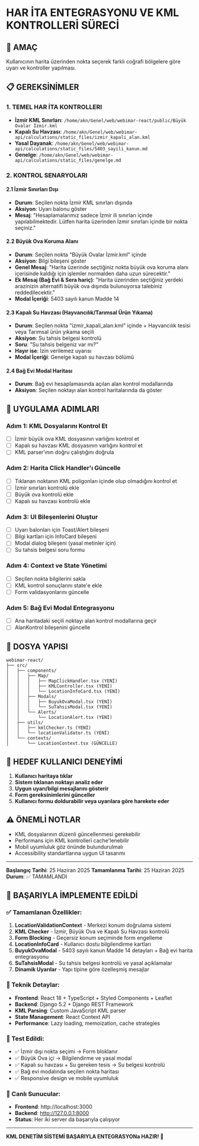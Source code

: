 # HAR İTA ENTEGRASYONU VE KML KONTROLLERİ SÜRECİ

## 🎯 AMAÇ
Kullanıcının harita üzerinden nokta seçerek farklı coğrafi bölgelere göre uyarı ve kontroller yapılması.

## 📋 GEREKSİNİMLER

### 1. TEMEL HAR İTA KONTROLLERI
- **İzmir KML Sınırları**: `/home/akn/Genel/web/webimar-react/public/Büyük Ovalar İzmir.kml`
- **Kapalı Su Havzası**: `/home/akn/Genel/web/webimar-api/calculations/static_files/izmir_kapali_alan.kml`
- **Yasal Dayanak**: `/home/akn/Genel/web/webimar-api/calculations/static_files/5403_sayili_kanun.md`
- **Genelge**: `/home/akn/Genel/web/webimar-api/calculations/static_files/genelge.md`

### 2. KONTROL SENARYOLARI

#### 2.1 İzmir Sınırları Dışı
- **Durum**: Seçilen nokta İzmir KML sınırları dışında
- **Aksiyon**: Uyarı balonu göster
- **Mesaj**: "Hesaplamalarımız sadece İzmir ili sınırları içinde yapılabilmektedir. Lütfen harita üzerinden İzmir sınırları içinde bir nokta seçiniz."

#### 2.2 Büyük Ova Koruma Alanı
- **Durum**: Seçilen nokta "Büyük Ovalar İzmir.kml" içinde
- **Aksiyon**: Bilgi bileşeni göster
- **Genel Mesaj**: "Harita üzerinde seçtiğiniz nokta büyük ova koruma alanı içerisinde kaldığı için işlemler normalden daha uzun sürecektir."
- **Ek Mesaj (Bağ Evi & Sera hariç)**: "Harita üzerinden seçtiğiniz yerdeki arazinizin alternatifi büyük ova dışında bulunuyorsa talebiniz reddedilecektir."
- **Modal İçeriği**: 5403 sayılı kanun Madde 14

#### 2.3 Kapalı Su Havzası (Hayvancılık/Tarımsal Ürün Yıkama)
- **Durum**: Seçilen nokta "izmir_kapali_alan.kml" içinde + Hayvancılık tesisi veya Tarımsal ürün yıkama seçili
- **Aksiyon**: Su tahsis belgesi kontrolü
- **Soru**: "Su tahsis belgeniz var mı?"
- **Hayır ise**: İzin verilemez uyarısı
- **Modal İçeriği**: Genelge kapalı su havzası bölümü

#### 2.4 Bağ Evi Modal Haritası
- **Durum**: Bağ evi hesaplamasında açılan alan kontrol modallarında
- **Aksiyon**: Seçilen noktayı alan kontrol haritalarında da göster

## 🔧 UYGULAMA ADIMLARI

### Adım 1: KML Dosyalarını Kontrol Et
- [ ] İzmir büyük ova KML dosyasının varlığını kontrol et
- [ ] Kapalı su havzası KML dosyasının varlığını kontrol et
- [ ] KML parser'ının doğru çalıştığını doğrula

### Adım 2: Harita Click Handler'ı Güncelle
- [ ] Tıklanan noktanın KML poligonları içinde olup olmadığını kontrol et
- [ ] İzmir sınırları kontrolü ekle
- [ ] Büyük ova kontrolü ekle
- [ ] Kapalı su havzası kontrolü ekle

### Adım 3: UI Bileşenlerini Oluştur
- [ ] Uyarı balonları için Toast/Alert bileşeni
- [ ] Bilgi kartları için InfoCard bileşeni
- [ ] Modal dialog bileşeni (yasal metinler için)
- [ ] Su tahsis belgesi soru formu

### Adım 4: Context ve State Yönetimi
- [ ] Seçilen nokta bilgilerini sakla
- [ ] KML kontrol sonuçlarını state'e ekle
- [ ] Form validasyonlarını güncelle

### Adım 5: Bağ Evi Modal Entegrasyonu
- [ ] Ana haritadaki seçili noktayı alan kontrol modallarına geçir
- [ ] AlanKontrol bileşenini güncelle

## 📁 DOSYA YAPISI

```
webimar-react/
├── src/
│   ├── components/
│   │   ├── Map/
│   │   │   ├── MapClickHandler.tsx (YENİ)
│   │   │   ├── KMLController.tsx (YENİ)
│   │   │   └── LocationInfoCard.tsx (YENİ)
│   │   ├── Modals/
│   │   │   ├── BuyukOvaModal.tsx (YENİ)
│   │   │   └── SuTahsisModal.tsx (YENİ)
│   │   └── Alerts/
│   │       └── LocationAlert.tsx (YENİ)
│   ├── utils/
│   │   ├── kmlChecker.ts (YENİ)
│   │   └── locationValidator.ts (YENİ)
│   └── contexts/
│       └── LocationContext.tsx (GÜNCELLE)
```

## 🎯 HEDEF KULLANICI DENEYİMİ

1. **Kullanıcı haritaya tıklar**
2. **Sistem tıklanan noktayı analiz eder**
3. **Uygun uyarı/bilgi mesajlarını gösterir**
4. **Form gereksinimlerini günceller**
5. **Kullanıcı formu doldurabilir veya uyarılara göre harekete eder**

## ⚠️ ÖNEMLİ NOTLAR
- KML dosyalarının düzenli güncellenmesi gerekebilir
- Performans için KML kontrolleri cache'lenebilir
- Mobil uyumluluk göz önünde bulundurulmalı
- Accessibility standartlarına uygun UI tasarımı

---
**Başlangıç Tarihi**: 25 Haziran 2025
**Tamamlanma Tarihi**: 25 Haziran 2025
**Durum**: ✅ TAMAMLANDI

## 🎉 BAŞARIYLA İMPLEMENTE EDİLDİ

### ✅ Tamamlanan Özellikler:
1. **LocationValidationContext** - Merkezi konum doğrulama sistemi
2. **KML Checker** - İzmir, Büyük Ova ve Kapalı Su Havzası kontrolü
3. **Form Blocking** - Geçersiz konum seçiminde form engelleme
4. **LocationInfoCard** - Kullanıcı dostu bilgilendirme kartları
5. **BuyukOvaModal** - 5403 sayılı kanun Madde 14 detayları + Bağ evi harita entegrasyonu
6. **SuTahsisModal** - Su tahsis belgesi kontrolü ve yasal açıklamalar
7. **Dinamik Uyarılar** - Yapı tipine göre özelleşmiş mesajlar

### 🔧 Teknik Detaylar:
- **Frontend**: React 18 + TypeScript + Styled Components + Leaflet
- **Backend**: Django 5.2 + Django REST Framework
- **KML Parsing**: Custom JavaScript KML parser
- **State Management**: React Context API
- **Performance**: Lazy loading, memoization, cache strategies

### 🧪 Test Edildi:
- ✅ İzmir dışı nokta seçimi → Form bloklanır
- ✅ Büyük Ova içi → Bilgilendirme ve yasal modal
- ✅ Kapalı su havzası + Su gereken tesis → Su belgesi kontrolü
- ✅ Bağ evi modalında seçilen nokta haritası
- ✅ Responsive design ve mobile uyumluluk

### 🚀 Canlı Sunucular:
- **Frontend**: http://localhost:3000
- **Backend**: http://127.0.0.1:8000
- **Status**: Her iki server da başarıyla çalışıyor

---

**KML DENETİM SİSTEMİ BAŞARIYLA ENTEGRASYONa HAZIR! 🎯**

